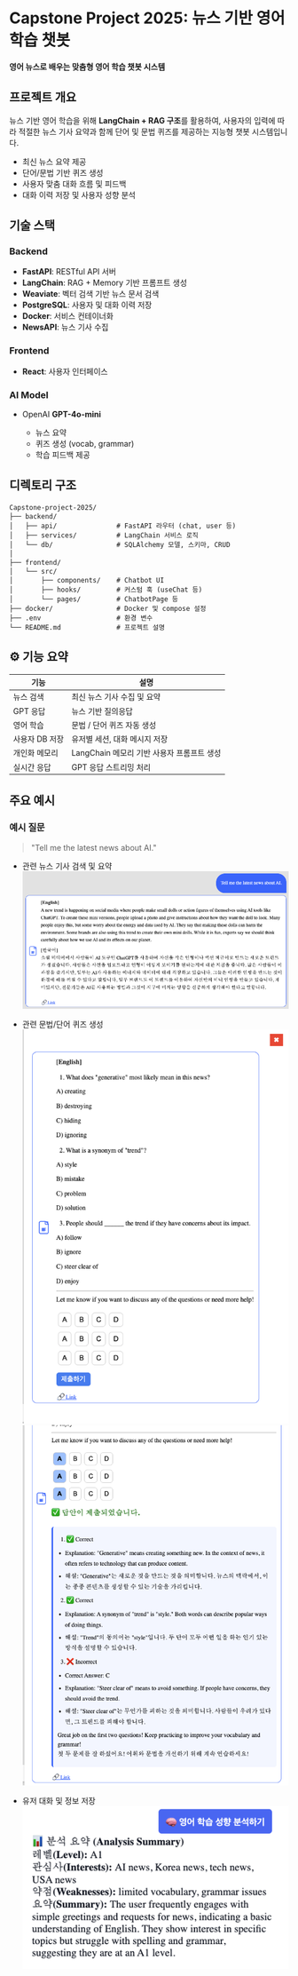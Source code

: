 # Capstone Project 2025: 뉴스 기반 영어 학습 챗봇

**영어 뉴스로 배우는 맞춤형 영어 학습 챗봇 시스템**

## 프로젝트 개요

뉴스 기반 영어 학습을 위해 **LangChain + RAG 구조**를 활용하여, 사용자의 입력에 따라 적절한 뉴스 기사 요약과 함께 단어 및 문법 퀴즈를 제공하는 지능형 챗봇 시스템입니다.

* 최신 뉴스 요약 제공
* 단어/문법 기반 퀴즈 생성
* 사용자 맞춤 대화 흐름 및 피드백
* 대화 이력 저장 및 사용자 성향 분석

## 기술 스택

### Backend

* **FastAPI**: RESTful API 서버
* **LangChain**: RAG + Memory 기반 프롬프트 생성
* **Weaviate**: 벡터 검색 기반 뉴스 문서 검색
* **PostgreSQL**: 사용자 및 대화 이력 저장
* **Docker**: 서비스 컨테이너화
* **NewsAPI**: 뉴스 기사 수집

### Frontend

* **React**: 사용자 인터페이스

### AI Model

* OpenAI **GPT-4o-mini**

  * 뉴스 요약
  * 퀴즈 생성 (vocab, grammar)
  * 학습 피드백 제공

## 디렉토리 구조

```
Capstone-project-2025/
├── backend/
│   ├── api/               # FastAPI 라우터 (chat, user 등)
│   ├── services/          # LangChain 서비스 로직
│   └── db/                # SQLAlchemy 모델, 스키마, CRUD
│
├── frontend/
│   └── src/
│       ├── components/    # Chatbot UI
│       ├── hooks/         # 커스텀 훅 (useChat 등)
│       └── pages/         # ChatbotPage 등
├── docker/                # Docker 및 compose 설정
├── .env                   # 환경 변수
└── README.md              # 프로젝트 설명
```

## ⚙️ 기능 요약

| 기능           | 설명                           |
| ------------ | ---------------------------- |
| 뉴스 검색     | 최신 뉴스 기사 수집 및 요약             |
| GPT 응답    | 뉴스 기반 질의응답                   |
| 영어 학습     | 문법 / 단어 퀴즈 자동 생성             |
| 사용자 DB 저장 | 유저별 세션, 대화 메시지 저장            |
| 개인화 메모리   | LangChain 메모리 기반 사용자 프롬프트 생성 |
| 실시간 응답    | GPT 응답 스트리밍 처리               |


##  주요 예시

### 예시 질문

> "Tell me the latest news about AI."

- 관련 뉴스 기사 검색 및 요약
![Chatbot Response Example](./docs/images/chatbot_ai_example.png)

- 관련 문법/단어 퀴즈 생성
![Quiz Example](./docs/images/quiz_example.png)
![Quiz Example 2](./docs/images/quiz_example_2.png)

- 유저 대화 및 정보 저장
![User Info Example](./docs/images/user_info_example.png)

